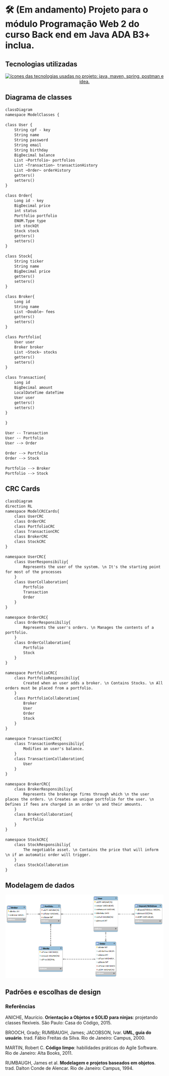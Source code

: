 # 🛠️ (Em andamento) Projeto para o módulo Programação Web 2 do curso Back end em Java ADA B3+ inclua.
## Tecnologias utilizadas
<p align="center">
    <a href="https://skillicons.dev">
        <img src="https://skillicons.dev/icons?i=java,maven,spring,postman,idea" alt="ícones das tecnologias usadas no projeto: java, maven, spring, postman e idea.">
    </a>
</p>

## Diagrama de classes 

```mermaid
classDiagram
namespace ModelClasses {

class User {
    String cpf - key
    String name
    String password
    String email
    String birthday
    BigDecimal balance
    List ~Portfolio~ portfolios
    List ~Transaction~ transactionHistory
    List ~Order~ orderHistory
    getters()
    setters()
}

class Order{
    Long id - key
    BigDecimal price
    int status
    Portfolio portfolio
    ENUM.Type type
    int stockQt
    Stock stock
    getters()
    setters()
}

class Stock{
    String ticker
    String name
    BigDecimal price
    getters()
    setters()
}

class Broker{
    Long id
    String name
    List ~Double~ fees
    getters()
    setters()
}

class Portfolio{
    User user
    Broker broker
    List ~Stock~ stocks
    getters()
    setters()
}

class Transaction{
    Long id
    BigDecimal amount
    LocalDateTime dateTime
    User user
    getters()
    setters()
}

}

User -- Transaction
User -- Portfolio
User --> Order

Order --> Portfolio
Order --> Stock

Portfolio --> Broker
Portfolio --> Stock
```
## CRC Cards

```mermaid
classDiagram
direction RL
namespace ModelCRCCards{
    class UserCRC
    class OrderCRC
    class PortfolioCRC
    class TransactionCRC
    class BrokerCRC
    class StockCRC
}

namespace UserCRC{
    class UserResponsibiliy{
        Represents the user of the system. \n It's the starting point for most of the processes 
    }
    class UserCollaboration{
        Portfolio
        Transaction
        Order
    }
}

namespace OrderCRC{
    class OrderResponsibiliy{
        Represents the user's orders. \n Manages the contents of a portfolio.
    }
    class OrderCollaboration{
        Portfolio
        Stock
    }
}

namespace PortfolioCRC{
    class PortfolioResponsibiliy{
        Created when an user adds a broker. \n Contains Stocks. \n All orders must be placed from a portfolio.
    }
    class PortfolioCollaboration{
        Broker
        User
        Order
        Stock
    }
}

namespace TransactionCRC{
    class TransactionResponsibiliy{
        Modifies an user's balance.
    }
    class TransactionCollaboration{
        User
    }
}

namespace BrokerCRC{
    class BrokerResponsibiliy{
        Represents the brokerage firms through which \n the user places the orders. \n Creates an unique portfolio for the user. \n Defines if fees are charged in an order \n and their amounts.
    }
    class BrokerCollaboration{
        Portfolio
    }
}

namespace StockCRC{
    class StockResponsibiliy{
        The negotiable asset. \n Contains the price that will inform \n if an automatic order will trigger.
    }
    class StockCollaboration
}
```

## Modelagem de dados

<p align="center">
    <img src="./README-contents/EERProjetoB3.png" alt="Imagem do diagrama de modelagem de dados do projeto.">
</p>

## Padrões e escolhas de design

### Referências

ANICHE, Maurício. **Orientação a Objetos e SOLID para ninjas**: projetando classes flexíveis. São Paulo: Casa do Código, 2015.

BROOCH, Grady; RUMBAUGH, James; JACOBSON, Ivar. **UML, guia do usuário**. trad. Fábio Freitas da Silva. Rio de Janeiro: Campus, 2000.

MARTIN, Robert C. **Código limpo**: habilidades práticas do Agile Software. Rio de Janeiro: Alta Books, 2011.

RUMBAUGH, James et al. **Modelagem e projetos baseados em objetos**. trad. Dalton Conde de Alencar. Rio de Janeiro: Campus, 1994.
